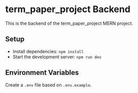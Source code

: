 # term_paper_project Backend
This is the backend of the term_paper_project MERN project.

## Setup

- Install dependencies: `npm install`
- Start the development server: `npm run dev`

## Environment Variables

Create a `.env` file based on `.env.example`.